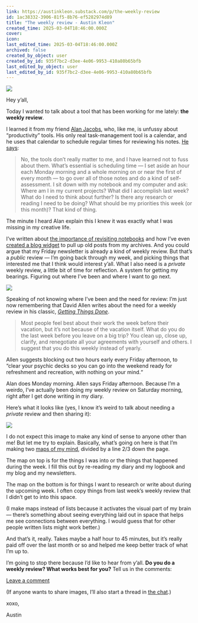 ```yaml
---
link: https://austinkleon.substack.com/p/the-weekly-review
id: 1ac38332-3906-81f5-8b76-ef5282974d89
title: "The weekly review - Austin Kleon"
created_time: 2025-03-04T18:46:00.000Z
cover: 
icon: 
last_edited_time: 2025-03-04T18:46:00.000Z
archived: false
created_by_object: user
created_by_id: 935f7bc2-d3ee-4e06-9953-410a80b65bfb
last_edited_by_object: user
last_edited_by_id: 935f7bc2-d3ee-4e06-9953-410a80b65bfb
---
```


![](https://substackcdn.com/image/fetch/w_1456,c_limit,f_auto,q_auto:good,fl_progressive:steep/https%3A%2F%2Fsubstack-post-media.s3.amazonaws.com%2Fpublic%2Fimages%2F51f61c54-400c-4512-a5fe-97d6628f9308_801x451.jpeg)



Hey y’all,

Today I wanted to talk about a tool that has been working for me lately: **the weekly review**.

I learned it from my friend [Alan Jacobs](http://ayjay.org/), who, like me, is unfussy about “productivity” tools. His only real task-management tool is a calendar, and he uses that calendar to schedule regular times for reviewing his notes. [He says](https://blog.ayjay.org/doin-thangs/):

> No, the tools don’t really matter to me, and I have learned not to fuss about them. What’s essential is scheduling time — I set aside an hour each Monday morning and a whole morning on or near the first of every month — to go over all of those notes and do a kind of self-assessment. I sit down with my notebook and my computer and ask: Where am I in my current projects? What did I accomplish last week? What do I need to think about further? Is there any research or reading I need to be doing? What should be my priorities this week (or this month)? That kind of thing.

The minute I heard Alan explain this I knew it was exactly what I was missing in my creative life.

I’ve written about [the importance of revisiting notebooks](https://austinkleon.com/2017/12/15/on-the-importance-of-revisiting-notebooks/) and how I’ve even [created a blog widget](https://austinkleon.com/2023/03/27/on-this-date/) to pull up old posts from my archives. And you could argue that my Friday newsletter is already a kind of weekly review. But that’s a *public* review — I’m going back through my week, and picking things that interested me that I think would interest y’all. What I also need is a *private* weekly review, a little bit of time for reflection. A system for getting my bearings. Figuring out where I’ve been and where I want to go next.

![](https://substackcdn.com/image/fetch/w_1456,c_limit,f_auto,q_auto:good,fl_progressive:steep/https%3A%2F%2Fsubstack-post-media.s3.amazonaws.com%2Fpublic%2Fimages%2F7e16a35b-f8f3-4558-8f6a-60ee27930435_750x1129.jpeg)



Speaking of not knowing where I’ve been and the need for review: I’m just now remembering that David Allen writes about the need for a weekly review in his classic, *[Getting Things Done](https://tumblr.austinkleon.com/post/109901054546)*.

> Most people feel best about their work the week before their vacation, but it’s not because of the vacation itself. What do you do the last week before you leave on a big trip? You clean up, close up, clarify, and renegotiate all your agreements with yourself and others. I suggest that you do this weekly instead of yearly.

Allen suggests blocking out two hours early every Friday afternoon, to “clear your psychic decks so you can go into the weekend ready for refreshment and recreation, with nothing on your mind.“

Alan does Monday morning. Allen says Friday afternoon. Because I’m a weirdo, I’ve actually been doing my weekly review on Saturday morning, right after I get done writing in my diary.

Here’s what it looks like (yes, I know it’s weird to talk about needing a *private* review and then sharing it):

![](https://substackcdn.com/image/fetch/w_1456,c_limit,f_auto,q_auto:good,fl_progressive:steep/https%3A%2F%2Fsubstack-post-media.s3.amazonaws.com%2Fpublic%2Fimages%2F9c72dc76-14dd-42ab-a55d-8b03309b4d3f_1024x1419.jpeg)



I do not expect this image to make any kind of sense to anyone other than me! But let me try to explain. Basically, what’s going on here is that I’m making two [maps of my mind](https://austinkleon.substack.com/p/how-to-make-a-map-of-your-mind), divided by a line 2/3 down the page.

The map on top is for the things I was into or the things that happened during the week. I fill this out by re-reading my diary and my logbook and my blog and my newsletters.

The map on the bottom is for things I want to research or write about during the upcoming week. I often copy things from last week’s weekly review that I didn’t get to into this space.

(I make maps instead of lists because it activates the visual part of my brain — there’s something about seeing everything laid out in space that helps me see connections between everything. I would guess that for other people written lists might work better.)

And that’s it, really. Takes maybe a half hour to 45 minutes, but it’s really paid off over the last month or so and helped me keep better track of what I’m up to.

I’m going to stop there because I’d like to hear from y’all. **Do you do a weekly review? What works best for you?** Tell us in the comments:

[Leave a comment](https://austinkleon.substack.com/p/the-weekly-review/comments)

(If anyone wants to share images, I’ll also start a thread in [the chat](https://substack.com/chat/304543).)

xoxo,

Austin


